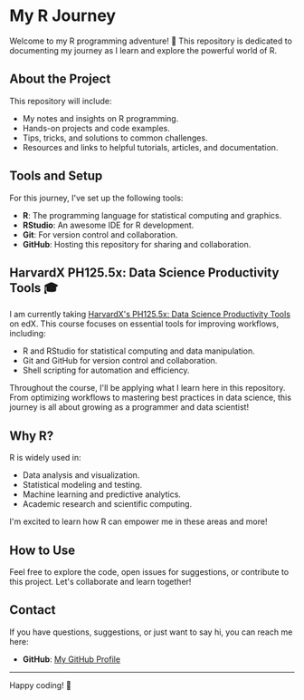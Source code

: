 # My R Journey

Welcome to my R programming adventure! 🎉 This repository is dedicated to documenting my journey as I learn and explore the powerful world of R.

## About the Project

This repository will include:
- My notes and insights on R programming.
- Hands-on projects and code examples.
- Tips, tricks, and solutions to common challenges.
- Resources and links to helpful tutorials, articles, and documentation.

## Tools and Setup

For this journey, I've set up the following tools:
- **R**: The programming language for statistical computing and graphics.
- **RStudio**: An awesome IDE for R development.
- **Git**: For version control and collaboration.
- **GitHub**: Hosting this repository for sharing and collaboration.

## HarvardX PH125.5x: Data Science Productivity Tools 🎓

I am currently taking [HarvardX's PH125.5x: Data Science Productivity Tools](https://www.edx.org/course/data-science-productivity-tools) on edX. This course focuses on essential tools for improving workflows, including:
- R and RStudio for statistical computing and data manipulation.
- Git and GitHub for version control and collaboration.
- Shell scripting for automation and efficiency.

Throughout the course, I'll be applying what I learn here in this repository. From optimizing workflows to mastering best practices in data science, this journey is all about growing as a programmer and data scientist!

## Why R?

R is widely used in:
- Data analysis and visualization.
- Statistical modeling and testing.
- Machine learning and predictive analytics.
- Academic research and scientific computing.

I'm excited to learn how R can empower me in these areas and more!

## How to Use

Feel free to explore the code, open issues for suggestions, or contribute to this project. Let's collaborate and learn together!

## Contact

If you have questions, suggestions, or just want to say hi, you can reach me here:
- **GitHub**: [My GitHub Profile](https://github.com/Blacklightnin9)

---

Happy coding! 🚀
